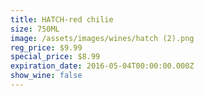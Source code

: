 ```yaml
---
title: HATCH-red chilie
size: 750ML
image: /assets/images/wines/hatch (2).png
reg_price: $9.99
special_price: $8.99
expiration_date: 2016-05-04T00:00:00.000Z
show_wine: false
---
```



